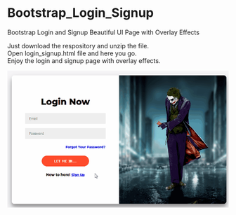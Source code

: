 # Bootstrap_Login_Signup
Bootstrap Login and Signup Beautiful UI Page with Overlay Effects

Just download the respository and unzip the file. </br>
Open login_signup.html file and here you go. </br>
Enjoy the login and signup page with overlay effects.

![](sample.gif)
